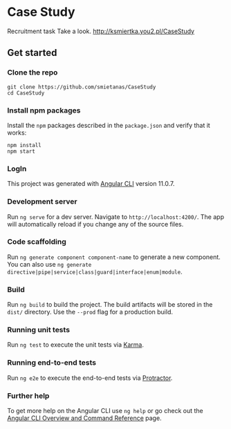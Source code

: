 # Case Study

Recruitment task
Take a look.
http://ksmiertka.you2.pl/CaseStudy
## Get started

### Clone the repo

```shell
git clone https://github.com/smietanas/CaseStudy
cd CaseStudy
```

### Install npm packages

Install the `npm` packages described in the `package.json` and verify that it works:

```shell
npm install
npm start
```

### LogIn

This project was generated with [Angular CLI](https://github.com/angular/angular-cli) version 11.0.7.

### Development server

Run `ng serve` for a dev server. Navigate to `http://localhost:4200/`. The app will automatically reload if you change any of the source files.

### Code scaffolding

Run `ng generate component component-name` to generate a new component. You can also use `ng generate directive|pipe|service|class|guard|interface|enum|module`.

### Build

Run `ng build` to build the project. The build artifacts will be stored in the `dist/` directory. Use the `--prod` flag for a production build.

### Running unit tests

Run `ng test` to execute the unit tests via [Karma](https://karma-runner.github.io).

### Running end-to-end tests

Run `ng e2e` to execute the end-to-end tests via [Protractor](http://www.protractortest.org/).

### Further help

To get more help on the Angular CLI use `ng help` or go check out the [Angular CLI Overview and Command Reference](https://angular.io/cli) page.
